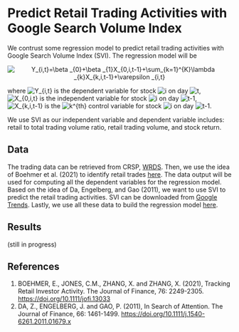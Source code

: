 # Predict Retail Trading Activities with Google Search Volume Index
We contrust some regression model to predict retail trading activities with Google Search Volume Index (SVI). The regression model will be
<p align="center">
<img src=
"https://render.githubusercontent.com/render/math?math=%5Clarge+%5Cdisplaystyle+Y_%7Bi%2Ct%7D%3D%5Cbeta+_%7B0%7D%2B%5Cbeta+_%7B1%7DX_%7B0%2Ci%2Ct-1%7D%2B%5Csum_%7Bk%3D1%7D%5E%7BK%7D%5Clambda+_%7Bk%7DX_%7Bk%2Ci%2Ct-1%7D%2B%5Cvarepsilon+_%7Bi%2Ct%7D" 
alt="Y_{i,t}=\beta _{0}+\beta _{1}X_{0,i,t-1}+\sum_{k=1}^{K}\lambda _{k}X_{k,i,t-1}+\varepsilon _{i,t}">
</p>


where <img src=
"https://render.githubusercontent.com/render/math?math=%5Clarge+%5Cdisplaystyle+Y_%7Bi%2Ct%7D" 
alt="Y_{i,t}"> is the dependent variable for stock <img src=
"https://render.githubusercontent.com/render/math?math=%5Clarge+%5Cdisplaystyle+i" 
alt="i"> on day <img src=
"https://render.githubusercontent.com/render/math?math=%5Clarge+%5Cdisplaystyle+t" 
alt="t">, <img src=
"https://render.githubusercontent.com/render/math?math=%5Clarge+%5Cdisplaystyle+X_%7B0%2Ci%2Ct%7D" 
alt="X_{0,i,t}"> is the independent variable for stock <img src=
"https://render.githubusercontent.com/render/math?math=%5Clarge+%5Cdisplaystyle+i" 
alt="i"> on day <img src=
"https://render.githubusercontent.com/render/math?math=%5Clarge+%5Cdisplaystyle+t-1" 
alt="t-1">, <img src=
"https://render.githubusercontent.com/render/math?math=%5Clarge+%5Cdisplaystyle+X_%7Bk%2Ci%2Ct-1%7D" 
alt="X_{k,i,t-1}"> is the <img src=
"https://render.githubusercontent.com/render/math?math=%5Clarge+%5Cdisplaystyle+k%5E%7Bth%7D" 
alt="k^{th}"> control variable for stock <img src=
"https://render.githubusercontent.com/render/math?math=%5Clarge+%5Cdisplaystyle+i" 
alt="i"> on day <img src=
"https://render.githubusercontent.com/render/math?math=%5Clarge+%5Cdisplaystyle+t-1" 
alt="t-1">.

We use SVI as our independent variable and dependent variable includes: retail to total trading volume ratio, retail trading volume, and stock return.

## Data
The trading data can be retrieved from CRSP, [WRDS](https://wrds-www.wharton.upenn.edu/). Then, we use the idea of Boehmer et al. (2021) to identify retail trades [here](https://github.com/Dexter-WOO/Retail-Trading-and-Google-Trends/blob/main/catch_retail_trading.sas). The data output will be used for computing all the dependent variables for the regression model. Based on the idea of Da, Engelberg, and Gao (2011), we want to use SVI to predict the retail trading activities. SVI can be downloaded from [Google Trends](https://trends.google.com/trends/?geo=US). Lastly, we use all these data to build the regression model [here](https://github.com/Dexter-WOO/Retail-Trading-and-Google-Trends/blob/main/svi_predict_retail_trading.sas).

## Results
(still in progress)
## References
1. BOEHMER, E., JONES, C.M., ZHANG, X. and ZHANG, X. (2021), Tracking Retail Investor Activity. The Journal of Finance, 76: 2249-2305. https://doi.org/10.1111/jofi.13033
2. DA, Z., ENGELBERG, J. and GAO, P. (2011), In Search of Attention. The Journal of Finance, 66: 1461-1499. https://doi.org/10.1111/j.1540-6261.2011.01679.x
